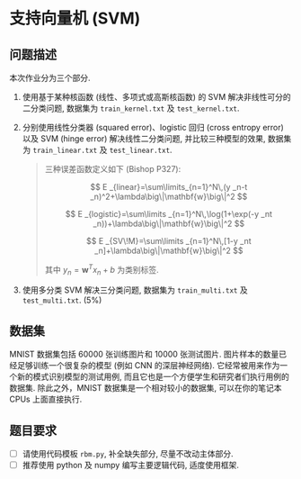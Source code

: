 # 支持向量机 (SVM)

## 问题描述

本次作业分为三个部分.

1. 使用基于某种核函数 (线性、多项式或高斯核函数) 的 SVM 解决非线性可分的二分类问题, 数据集为 `train_kernel.txt` 及 `test_kernel.txt`.
2. 分别使用线性分类器 (squared error)、logistic 回归 (cross entropy error) 以及 SVM (hinge error) 解决线性二分类问题, 并比较三种模型的效果, 数据集为 `train_linear.txt` 及 `test_linear.txt`. 

   > 三种误差函数定义如下 (Bishop P327):
   >
   > $$
   > E _{linear}=\sum\limits_{n=1}^N\,(y _n-t _n)^2+\lambda\big\|\mathbf{w}\big\|^2
   > $$
   >
   > $$
   > E _{logistic}=\sum\limits _{n=1}^N\,\log(1+\exp(-y _nt _n))+\lambda\big\|\mathbf{w}\big\|^2
   > $$
   >
   > $$
   > E _{SV\!M}=\sum\limits _{n=1}^N\,[1-y _nt _n]+\lambda\big\|\mathbf{w}\big\|^2
   > $$
   >
   > 其中 $y _n=\mathbf{w}^Tx _n+b$ 为类别标签.
   >
3. 使用多分类 SVM 解决三分类问题, 数据集为 `train_multi.txt` 及 `test_multi.txt`. (5%)

## 数据集

MNIST 数据集包括 60000 张训练图片和 10000 张测试图片. 图片样本的数量已经足够训练一个很复杂的模型 (例如 CNN 的深层神经网络). 它经常被用来作为一个新的模式识别模型的测试用例, 而且它也是一个方便学生和研究者们执行用例的数据集. 除此之外，MNIST 数据集是一个相对较小的数据集, 可以在你的笔记本 CPUs 上面直接执行.

## 题目要求

- [ ] 请使用代码模板 `rbm.py`, 补全缺失部分, 尽量不改动主体部分.
- [ ] 推荐使用 python 及 numpy 编写主要逻辑代码, 适度使用框架.
